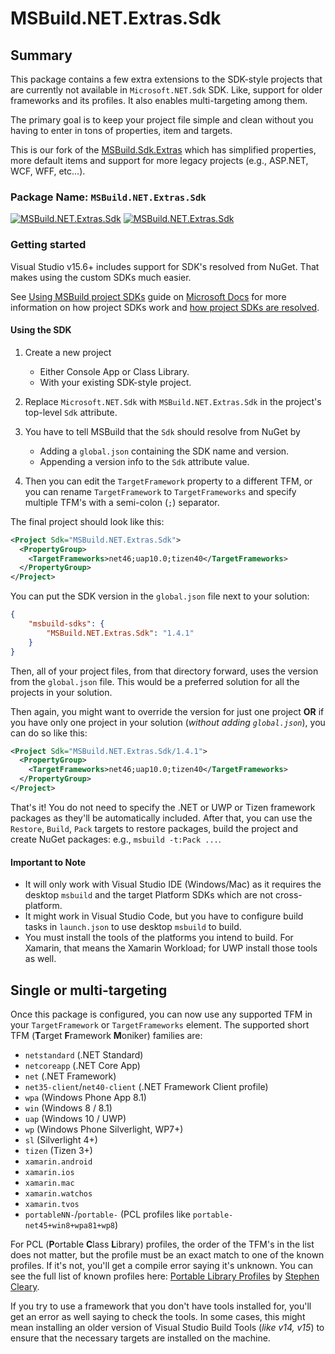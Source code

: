 # MSBuild.NET.Extras.Sdk

## Summary

This package contains a few extra extensions to the SDK-style projects that are currently not available in `Microsoft.NET.Sdk` SDK.
Like, support for older frameworks and its profiles. It also enables multi-targeting among them.

The primary goal is to keep your project file simple and clean without you having to enter in tons of properties, item and targets.

This is our fork of the [MSBuild.Sdk.Extras](https://github.com/novotnyllc/MSBuildSdkExtras) which has simplified properties, more default items and support for more legacy projects (e.g., ASP.NET, WCF, WFF, etc…).

### Package Name: `MSBuild.NET.Extras.Sdk`

[![MSBuild.NET.Extras.Sdk](https://img.shields.io/myget/msbuild-sdks/v/MSBuild.NET.Extras.Sdk.svg)](https://myget.org/feed/msbuild-sdks/package/nuget/MSBuild.NET.Extras.Sdk)
[![MSBuild.NET.Extras.Sdk](https://img.shields.io/nuget/v/MSBuild.NET.Extras.Sdk.svg)](https://nuget.org/packages/MSBuild.NET.Extras.Sdk)

### Getting started

Visual Studio v15.6+ includes support for SDK's resolved from NuGet.
That makes using the custom SDKs much easier.

See [Using MSBuild project SDKs][msbuild-sdk-usage] guide on [Microsoft Docs](https://docs.ms) for more information on how project SDKs work and [how project SDKs are resolved][msbuild-sdk-resolver].

[msbuild-sdk-usage]: https://docs.microsoft.com/visualstudio/msbuild/how-to-use-project-sdk
[msbuild-sdk-resolver]: https://docs.microsoft.com/visualstudio/msbuild/how-to-use-project-sdk#how-project-sdks-are-resolved

#### Using the SDK

1. Create a new project
    - Either Console App or Class Library.
    - With your existing SDK-style project.

2. Replace `Microsoft.NET.Sdk` with `MSBuild.NET.Extras.Sdk` in the project's top-level `Sdk` attribute.

3. You have to tell MSBuild that the `Sdk` should resolve from NuGet by
    - Adding a `global.json` containing the SDK name and version.
    - Appending a version info to the `Sdk` attribute value.

4. Then you can edit the `TargetFramework` property to a different TFM, or you can rename `TargetFramework` to `TargetFrameworks` and specify multiple TFM's with a semi-colon (`;`) separator.

The final project should look like this:

```xml
<Project Sdk="MSBuild.NET.Extras.Sdk">
  <PropertyGroup>
    <TargetFrameworks>net46;uap10.0;tizen40</TargetFrameworks>
  </PropertyGroup>
</Project>
```

You can put the SDK version in the `global.json` file next to your solution:

```json
{
    "msbuild-sdks": {
        "MSBuild.NET.Extras.Sdk": "1.4.1"
    }
}
```

Then, all of your project files, from that directory forward, uses the version from the `global.json` file.
This would be a preferred solution for all the projects in your solution.

Then again, you might want to override the version for just one project **OR** if you have only one project in your solution (_without adding `global.json`_), you can do so like this:

```xml
<Project Sdk="MSBuild.NET.Extras.Sdk/1.4.1">
  <PropertyGroup>
    <TargetFrameworks>net46;uap10.0;tizen40</TargetFrameworks>
  </PropertyGroup>
</Project>
```

That's it! You do not need to specify the .NET or UWP or Tizen framework packages as they'll be automatically included.
After that, you can use the `Restore`, `Build`, `Pack` targets to restore packages, build the project and create NuGet packages: e.g., `msbuild -t:Pack ...`.

#### Important to Note

- It will only work with Visual Studio IDE (Windows/Mac) as it requires the desktop `msbuild` and the target Platform SDKs which are not cross-platform.
- It might work in Visual Studio Code, but you have to configure build tasks in `launch.json` to use desktop `msbuild` to build.
- You must install the tools of the platforms you intend to build.
  For Xamarin, that means the Xamarin Workload; for UWP install those tools as well.

## Single or multi-targeting

Once this package is configured, you can now use any supported TFM in your `TargetFramework` or `TargetFrameworks` element.
The supported short TFM (**T**arget **F**ramework **M**oniker) families are:

- `netstandard` (.NET Standard)
- `netcoreapp` (.NET Core App)
- `net` (.NET Framework)
- `net35-client`/`net40-client` (.NET Framework Client profile)
- `wpa` (Windows Phone App 8.1)
- `win` (Windows 8 / 8.1)
- `uap` (Windows 10 / UWP)
- `wp` (Windows Phone Silverlight, WP7+)
- `sl` (Silverlight 4+)
- `tizen` (Tizen 3+)
- `xamarin.android`
- `xamarin.ios`
- `xamarin.mac`
- `xamarin.watchos`
- `xamarin.tvos`
- `portableNN-`/`portable-` (PCL profiles like `portable-net45+win8+wpa81+wp8`)

For PCL (**P**ortable **C**lass **L**ibrary) profiles, the order of the TFM's in the list does not matter, but the profile must be an exact match to one of the known profiles.
If it's not, you'll get a compile error saying it's unknown.
You can see the full list of known profiles here:
[Portable Library Profiles](https://portablelibraryprofiles.stephencleary.com) by [Stephen Cleary](https://stephencleary.com/).

If you try to use a framework that you don't have tools installed for, you'll get an error as well saying to check the tools.
In some cases, this might mean installing an older version of Visual Studio Build Tools (_like v14, v15_) to ensure that the necessary targets are installed on the machine.
